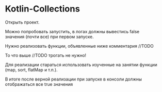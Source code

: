 # Kotlin-Collections

Открыть проект.  

Можно попробовать запустить, в логах должны вывестись false значения (почти все) при первом запуске.  

Нужно реализовать функции, объявленные ниже комментария //TODO    

То что выше //TODO трогать не нужно!     

Для реализации стараться использовать изученные на занятии функции (map, sort, flatMap и т.п.).   

В итоге после верной реализации при запуске в консоли должны отображаться все true значения
